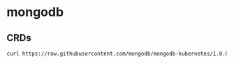 # mongodb

## CRDs

```bash
curl https://raw.githubusercontent.com/mongodb/mongodb-kubernetes/1.0.0/public/crds.yaml -o templates/crds.yaml
```
